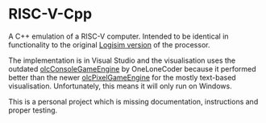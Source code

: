 # RISC-V-Cpp
A C++ emulation of a RISC-V computer. Intended to be identical in functionality to the original [Logisim version](https://github.com/quintentruyens/RISC-V-logisim) of the processor.

The implementation is in Visual Studio and the visualisation uses the outdated [olcConsoleGameEngine](https://github.com/OneLoneCoder/videos/blob/master/olcConsoleGameEngine.h) by OneLoneCoder because it performed better than the newer [olcPixelGameEngine](https://github.com/OneLoneCoder/olcPixelGameEngine) for the mostly text-based visualisation. Unfortunately, this means it will only run on Windows.

This is a personal project which is missing documentation, instructions and proper testing.
